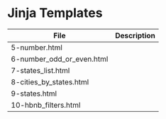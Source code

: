 # Jinja Templates

File | Description
--- | ---
5-number.html |
6-number_odd_or_even.html |
7-states_list.html |
8-cities_by_states.html |
9-states.html |
10-hbnb_filters.html |

